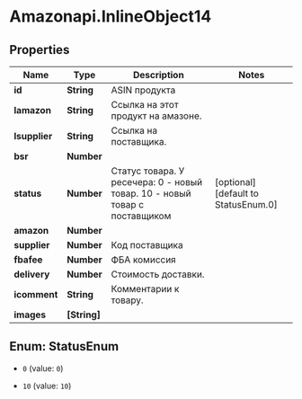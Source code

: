 # Amazonapi.InlineObject14

## Properties

Name | Type | Description | Notes
------------ | ------------- | ------------- | -------------
**id** | **String** | ASIN продукта | 
**lamazon** | **String** | Ссылка на этот продукт на амазоне. | 
**lsupplier** | **String** | Ссылка на поставщика. | 
**bsr** | **Number** |  | 
**status** | **Number** |  Статус товара. У ресечера: 0 - новый товар.  10 - новый товар с поставщиком | [optional] [default to StatusEnum.0]
**amazon** | **Number** |  | 
**supplier** | **Number** | Код поставщика | 
**fbafee** | **Number** | ФБА комиссия | 
**delivery** | **Number** | Стоимость доставки. | 
**icomment** | **String** | Комментарии к товару. | 
**images** | **[String]** |  | 



## Enum: StatusEnum


* `0` (value: `0`)

* `10` (value: `10`)





